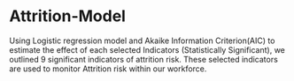 # Attrition-Model
Using Logistic regression model and Akaike Information Criterion(AIC) to estimate the effect of each selected Indicators (Statistically Significant),  we outlined 9 significant indicators of attrition risk. These selected indicators are used to monitor Attrition risk within our workforce.

